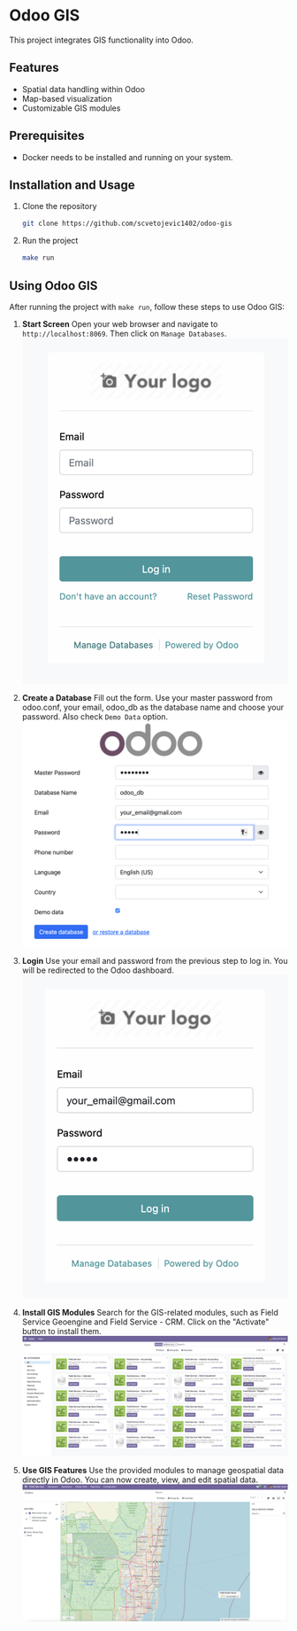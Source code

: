# Odoo GIS

This project integrates GIS functionality into Odoo.

## Features
- Spatial data handling within Odoo
- Map-based visualization
- Customizable GIS modules

## Prerequisites
- Docker needs to be installed and running on your system.

## Installation and Usage
1. Clone the repository
   ```bash
   git clone https://github.com/scvetojevic1402/odoo-gis
   ```
2. Run the project
   ```bash
   make run
   ```

## Using Odoo GIS

After running the project with `make run`, follow these steps to use Odoo GIS:

1. **Start Screen**
   Open your web browser and navigate to `http://localhost:8069`. Then click on `Manage Databases`.
   ![Login](assets/Screen_1_click_on_manage_databases.png)

2. **Create a Database**
   Fill out the form. Use your master password from odoo.conf, your email, odoo_db as the database name and choose your password. Also check `Demo Data` option.
   ![Navigate to Apps](assets/Screen_2_create_database.png)

3. **Login**
   Use your email and password from the previous step to log in. You will be redirected to the Odoo dashboard.
   ![Activate Modules](assets/Screen_3_login.png)

4. **Install GIS Modules**
   Search for the GIS-related modules, such as Field Service Geoengine and Field Service - CRM. Click on the "Activate" button to install them.
   ![Configure Settings](assets/Screen_4_activate_fieldservice_module.png)

5. **Use GIS Features**
   Use the provided modules to manage geospatial data directly in Odoo. You can now create, view, and edit spatial data.
   ![GIS Features](assets/Screen_5_explore_map_view.png)